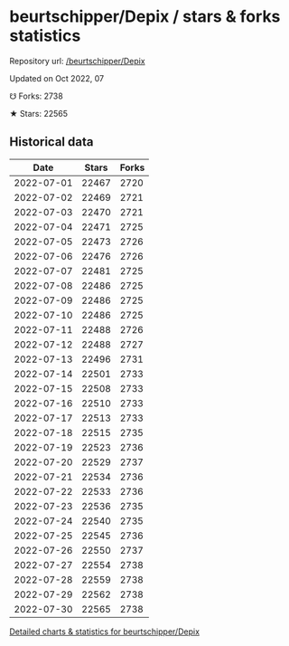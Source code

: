 # beurtschipper/Depix / stars & forks statistics

Repository url: [/beurtschipper/Depix](https://github.com/beurtschipper/Depix)

Updated on Oct 2022, 07

☋ Forks: 2738

★ Stars: 22565

## Historical data
| Date | Stars | Forks |
|------|-------|-------|
| 2022-07-01 | 22467 | 2720 | 
| 2022-07-02 | 22469 | 2721 | 
| 2022-07-03 | 22470 | 2721 | 
| 2022-07-04 | 22471 | 2725 | 
| 2022-07-05 | 22473 | 2726 | 
| 2022-07-06 | 22476 | 2726 | 
| 2022-07-07 | 22481 | 2725 | 
| 2022-07-08 | 22486 | 2725 | 
| 2022-07-09 | 22486 | 2725 | 
| 2022-07-10 | 22486 | 2725 | 
| 2022-07-11 | 22488 | 2726 | 
| 2022-07-12 | 22488 | 2727 | 
| 2022-07-13 | 22496 | 2731 | 
| 2022-07-14 | 22501 | 2733 | 
| 2022-07-15 | 22508 | 2733 | 
| 2022-07-16 | 22510 | 2733 | 
| 2022-07-17 | 22513 | 2733 | 
| 2022-07-18 | 22515 | 2735 | 
| 2022-07-19 | 22523 | 2736 | 
| 2022-07-20 | 22529 | 2737 | 
| 2022-07-21 | 22534 | 2736 | 
| 2022-07-22 | 22533 | 2736 | 
| 2022-07-23 | 22536 | 2735 | 
| 2022-07-24 | 22540 | 2735 | 
| 2022-07-25 | 22545 | 2736 | 
| 2022-07-26 | 22550 | 2737 | 
| 2022-07-27 | 22554 | 2738 | 
| 2022-07-28 | 22559 | 2738 | 
| 2022-07-29 | 22562 | 2738 | 
| 2022-07-30 | 22565 | 2738 | 


[Detailed charts & statistics for beurtschipper/Depix](https://reviewgithub.com/rep/beurtschipper/Depix)
